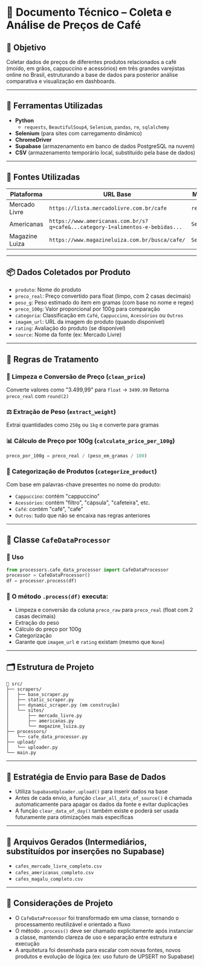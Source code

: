 # 📄 Documento Técnico – Coleta e Análise de Preços de Café

## 🌟 Objetivo
Coletar dados de preços de diferentes produtos relacionados a café (moído, em grãos, cappuccino e acessórios) em três grandes varejistas online no Brasil, estruturando a base de dados para posterior análise comparativa e visualização em dashboards.

---

## 🧰 Ferramentas Utilizadas
- **Python**
  - `requests`, `BeautifulSoup4`, `Selenium`, `pandas`, `re`, `sqlalchemy`
- **Selenium** (para sites com carregamento dinâmico)
- **ChromeDriver**
- **Supabase** (armazenamento em banco de dados PostgreSQL na nuvem)
- **CSV** (armazenamento temporário local, substituído pela base de dados)

---

## 🎯 Fontes Utilizadas
| Plataforma        | URL Base                                                                                  | Método     |
|-------------------|--------------------------------------------------------------------------------------------|------------|
| Mercado Livre     | `https://lista.mercadolivre.com.br/cafe`                                                  | `requests` |
| Americanas        | `https://www.americanas.com.br/s?q=cafe&...category-1=alimentos-e-bebidas...`             | `Selenium` |
| Magazine Luiza    | `https://www.magazineluiza.com.br/busca/cafe/`                                            | `Selenium` |

---

## 📦 Dados Coletados por Produto
- `produto`: Nome do produto
- `preco_real`: Preço convertido para float (limpo, com 2 casas decimais)
- `peso_g`: Peso estimado do item em gramas (com base no nome e regex)
- `preco_100g`: Valor proporcional por 100g para comparação
- `categoria`: Classificação em `Café`, `Cappuccino`, `Acessórios` ou `Outros`
- `imagem_url`: URL da imagem do produto (quando disponível)
- `rating`: Avaliação do produto (se disponível)
- `source`: Nome da fonte (ex: Mercado Livre)

---

## 🧼 Regras de Tratamento

### 💸 Limpeza e Conversão de Preço (`clean_price`)
Converte valores como "3.499,99" para `float` → `3499.99`
Retorna `preco_real` com `round(2)`

### ⚖️ Extração de Peso (`extract_weight`)
Extrai quantidades como `250g` ou `1kg` e converte para gramas

### 📊 Cálculo de Preço por 100g (`calculate_price_per_100g`)
```python
preco_por_100g = preco_real / (peso_em_gramas / 100)
```

### 🧠 Categorização de Produtos (`categorize_product`)
Com base em palavras-chave presentes no nome do produto:
- `Cappuccino`: contém "cappuccino"
- `Acessórios`: contém "filtro", "cápsula", "cafeteira", etc.
- `Café`: contém "café", "cafe"
- `Outros`: tudo que não se encaixa nas regras anteriores

---

## 🧠 Classe `CafeDataProcessor`

### 📌 Uso
```python
from processors.cafe_data_processor import CafeDataProcessor
processor = CafeDataProcessor()
df = processor.process(df)
```

### 📌 O método `.process(df)` executa:
- Limpeza e conversão da coluna `preco_raw` para `preco_real` (float com 2 casas decimais)
- Extração do peso
- Cálculo do preço por 100g
- Categorização
- Garante que `imagem_url` e `rating` existam (mesmo que `None`)

---

## 🗂️ Estrutura de Projeto

```plaintext
📁 src/
├── scrapers/
│   ├── base_scraper.py
│   ├── static_scraper.py
│   ├── dynamic_scraper.py (em construção)
│   └── sites/
│       ├── mercado_livre.py
│       ├── americanas.py
│       └── magazine_luiza.py
├── processors/
│   └── cafe_data_processor.py
├── upload/
│   └── uploader.py
└── main.py
```

---

## 🔁 Estratégia de Envio para Base de Dados
- Utiliza `SupabaseUploader.upload()` para inserir dados na base
- Antes de cada envio, a função `clear_all_data_of_source()` é chamada automaticamente para apagar os dados da fonte e evitar duplicações
- A função `clear_data_of_day()` também existe e poderá ser usada futuramente para otimizações mais específicas

---

## 📄 Arquivos Gerados (Intermediários, substituídos por inserções no Supabase)
- `cafes_mercado_livre_completo.csv`
- `cafes_americanas_completo.csv`
- `cafes_magalu_completo.csv`

---

## 🧠 Considerações de Projeto
- O `CafeDataProcessor` foi transformado em uma classe, tornando o processamento reutilizável e orientado a fluxo
- O método `.process()` deve ser chamado explicitamente após instanciar a classe, mantendo clareza de uso e separação entre estrutura e execução
- A arquitetura foi desenhada para escalar com novas fontes, novos produtos e evolução de lógica (ex: uso futuro de UPSERT no Supabase)

